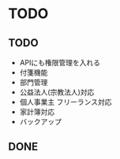 # TODO

## TODO

* APIにも権限管理を入れる
* 付箋機能
* 部門管理
* 公益法人(宗教法人)対応
* 個人事業主 フリーランス対応
* 家計簿対応
* バックアップ

## DONE
